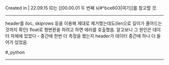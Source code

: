 Created in | 22.09.15
ID는 [[00.00.01 두 번째 뇌#^bce603|여기]]를 참고할 것.

---

header를 iloc, skiprows 등을 이용해 제대로 제거했는데도(len으로 길이가 줄어드는 것까지 확인) float로 형변환을 하려고 하면 에러를 호출했음.
알고보니 그 원인은 데이터 자체에 있었다 - 중간에 한번 더 측정을 했는지 header가 데이터 중간에 하나 더 들어가 있었음.

#_python 

---
